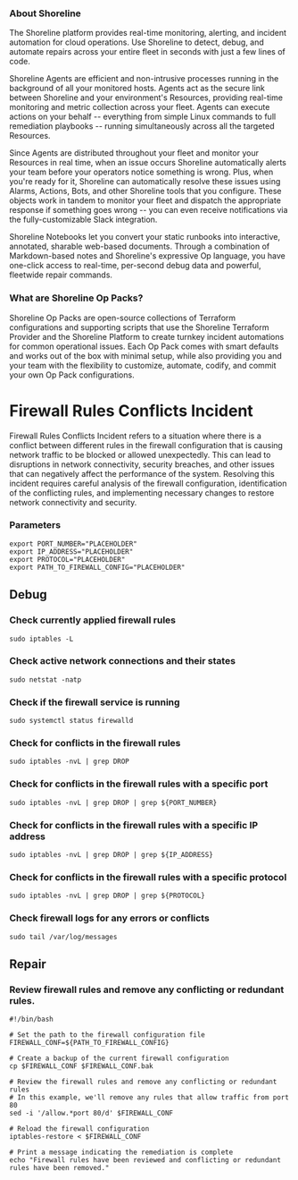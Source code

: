 
### About Shoreline
The Shoreline platform provides real-time monitoring, alerting, and incident automation for cloud operations. Use Shoreline to detect, debug, and automate repairs across your entire fleet in seconds with just a few lines of code.

Shoreline Agents are efficient and non-intrusive processes running in the background of all your monitored hosts. Agents act as the secure link between Shoreline and your environment's Resources, providing real-time monitoring and metric collection across your fleet. Agents can execute actions on your behalf -- everything from simple Linux commands to full remediation playbooks -- running simultaneously across all the targeted Resources.

Since Agents are distributed throughout your fleet and monitor your Resources in real time, when an issue occurs Shoreline automatically alerts your team before your operators notice something is wrong. Plus, when you're ready for it, Shoreline can automatically resolve these issues using Alarms, Actions, Bots, and other Shoreline tools that you configure. These objects work in tandem to monitor your fleet and dispatch the appropriate response if something goes wrong -- you can even receive notifications via the fully-customizable Slack integration.

Shoreline Notebooks let you convert your static runbooks into interactive, annotated, sharable web-based documents. Through a combination of Markdown-based notes and Shoreline's expressive Op language, you have one-click access to real-time, per-second debug data and powerful, fleetwide repair commands.

### What are Shoreline Op Packs?
Shoreline Op Packs are open-source collections of Terraform configurations and supporting scripts that use the Shoreline Terraform Provider and the Shoreline Platform to create turnkey incident automations for common operational issues. Each Op Pack comes with smart defaults and works out of the box with minimal setup, while also providing you and your team with the flexibility to customize, automate, codify, and commit your own Op Pack configurations.

# Firewall Rules Conflicts Incident

Firewall Rules Conflicts Incident refers to a situation where there is a conflict between different rules in the firewall configuration that is causing network traffic to be blocked or allowed unexpectedly. This can lead to disruptions in network connectivity, security breaches, and other issues that can negatively affect the performance of the system. Resolving this incident requires careful analysis of the firewall configuration, identification of the conflicting rules, and implementing necessary changes to restore network connectivity and security.

### Parameters

```shell
export PORT_NUMBER="PLACEHOLDER"
export IP_ADDRESS="PLACEHOLDER"
export PROTOCOL="PLACEHOLDER"
export PATH_TO_FIREWALL_CONFIG="PLACEHOLDER"
```

## Debug

### Check currently applied firewall rules

```shell
sudo iptables -L
```

### Check active network connections and their states

```shell
sudo netstat -natp
```

### Check if the firewall service is running

```shell
sudo systemctl status firewalld
```

### Check for conflicts in the firewall rules

```shell
sudo iptables -nvL | grep DROP
```

### Check for conflicts in the firewall rules with a specific port

```shell
sudo iptables -nvL | grep DROP | grep ${PORT_NUMBER}
```

### Check for conflicts in the firewall rules with a specific IP address

```shell
sudo iptables -nvL | grep DROP | grep ${IP_ADDRESS}
```

### Check for conflicts in the firewall rules with a specific protocol

```shell
sudo iptables -nvL | grep DROP | grep ${PROTOCOL}
```

### Check firewall logs for any errors or conflicts

```shell
sudo tail /var/log/messages
```

## Repair

### Review firewall rules and remove any conflicting or redundant rules.

```shell
#!/bin/bash

# Set the path to the firewall configuration file
FIREWALL_CONF=${PATH_TO_FIREWALL_CONFIG}

# Create a backup of the current firewall configuration
cp $FIREWALL_CONF $FIREWALL_CONF.bak

# Review the firewall rules and remove any conflicting or redundant rules
# In this example, we'll remove any rules that allow traffic from port 80
sed -i '/allow.*port 80/d' $FIREWALL_CONF

# Reload the firewall configuration
iptables-restore < $FIREWALL_CONF

# Print a message indicating the remediation is complete
echo "Firewall rules have been reviewed and conflicting or redundant rules have been removed."
```